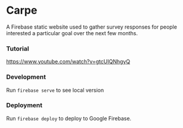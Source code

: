 # Carpe
A Firebase static website used to gather survey responses for people interested a particular goal over the next few months.


### Tutorial
https://www.youtube.com/watch?v=gtcUIQNhgyQ


### Development
Run `firebase serve` to see local version


### Deployment
Run `firebase deploy` to deploy to Google Firebase.
